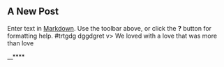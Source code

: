## A New Post

Enter text in [Markdown](http://daringfireball.net/projects/markdown/). Use the toolbar above, or click the **?** button for formatting help.
 #trtgdg dggdgret v> We loved with a love that was more than love

__****

